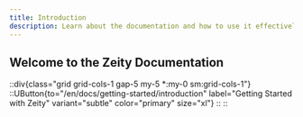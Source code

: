 ```yaml
---
title: Introduction
description: Learn about the documentation and how to use it effectively.
---
```


## Welcome to the Zeity Documentation


::div{class="grid grid-cols-1 gap-5 my-5 *:my-0 sm:grid-cols-1"}
    ::UButton{to="/en/docs/getting-started/introduction" label="Getting Started with Zeity" variant="subtle" color="primary" size="xl"}
    ::
::